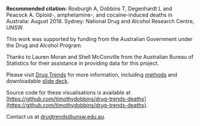 **Recommended citation:** Roxburgh A, Dobbins T, Degenhardt L and Peacock A. Opioid-, amphetamine-, and cocaine-induced deaths in Australia: August 2018. Sydney: National Drug and Alcohol Research Centre, UNSW.

This work was supported by funding from the Australian Government under the Drug and Alcohol Program.

Thanks to Lauren Moran and Shell McConville from the Australian Bureau of Statistics for their assistance in providing data for this project.

Please visit [Drug Trends](https://ndarc.med.unsw.edu.au/program/drug-trends) for more information, including [methods](https://ndarc.med.unsw.edu.au/program/drug-trends) and downloadable [slide deck](https://ndarc.med.unsw.edu.au/program/drug-trends).

Source code for these visualisations is available at [https://github.com/timothydobbins/drug-trends-deaths](https://github.com/timothydobbins/drug-trends-deaths).

Contact us at [drugtrends@unsw.edu.au](mailto:drugtrends@unsw.edu.au).
